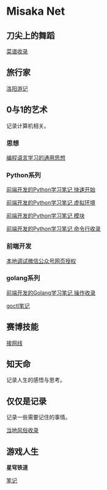 ---
---

# Misaka Net

## 刀尖上的舞蹈

[菜谱收录](./Life-Skill/Cook/Recipes-Collection/Recipes-1.md)

## 旅行家

[洛阳游记](./Life-Skill/travel/LuoYang/article.md)

## 0与1的艺术

记录计算机相关。

### 思想

[编程语言学习的通用思想](./SoftwareEngineering/language_learning/generic_ideas.md)

### Python系列

[前端开发的Python学习笔记 快速开始](./Python/articles/start.md)

[前端开发的Python学习笔记 虚拟环境](./Python/articles/virtual_env.md)

[前端开发的Python学习笔记 模块](./Python/articles/module.md)

[前端开发的Python学习笔记 命令行收录](./Python/articles/commands.md)

### 前端开发

[本地调试微信公众号网页授权](./Frontend/Minapp/local_official_web_auth/index.md)

### golang系列

[前端开发的Golang学习笔记 操作收录](./golang/articles/commonds.md)

[goctl笔记](./golang/go_zero/articles/goctl.md)

## 赛博技能

[接网线](./Life-Skill/house_fit_up/operation/network_line.md)

## 知天命

记录人生的感悟与思考。

## 仅仅是记录

记录一些需要记住的事情。

[当地风俗收录](./Life-Skill/Life-Experience/local_traditions.md)

## 游戏人生

**星穹铁道**

[笔记](./Game/rail_star/note.md)